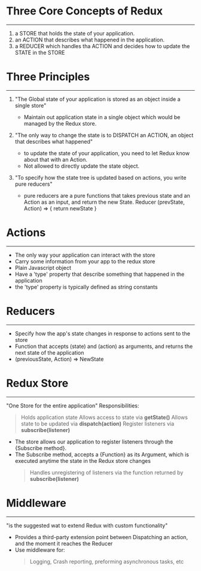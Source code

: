 # Three Core Concepts of Redux

---

1. a STORE that holds the state of your application.
2. an ACTION that describes what happened in the application.
3. a REDUCER which handles tha ACTION and decides how to update the STATE in the STORE

# Three Principles

---

1. "The Global state of your application is stored as an object inside a single store"

   - Maintain out application state in a single object which would be managed by the Redux store.

2. "The only way to change the state is to DISPATCH an ACTION, an object that describes what happened"

   - to update the state of your application, you need to let Redux know about that with an Action.
   - Not allowed to directly update the state object.

3. "To specify how the state tree is updated based on actions, you write pure reducers"
   - pure reducers are a pure functions that takes previous state and an Action as an input, and return the new State.
     Reducer (prevState, Action) => {
     return newState
     }

# Actions

---

- The only way your application can interact with the store
- Carry some information from your app to the redux store
- Plain Javascript object
- Have a 'type' property that describe something that happened in the application
- the 'type' property is typically defined as string constants

# Reducers

---

- Specify how the app's state changes in response to actions sent to the store
- Function that accepts (state) and (action) as arguments, and returns the next state of the application
- (previousState, Action) => NewState

# Redux Store

---

"One Store for the entire application"
Responsibilities:

> Holds application state
> Allows access to state via **getState()**
> Allows state to be updated via **dispatch(action)**
> Register listeners via **subscribe(listener)**

- The store allows our application to register listeners through the {Subscribe method}.
- The Subscribe method, accepts a {Function} as its Argument, which is executed anytime the state in the Redux store changes
  > Handles unregistering of listeners via the function returned by **subscribe(listener)**

# Middleware

---

"is the suggested wat to extend Redux with custom functionality"

- Provides a third-party extension point between Dispatching an action, and the moment it reaches the Reducer
- Use middleware for:
  > Logging,
  > Crash reporting,
  > preforming asynchronous tasks, etc
